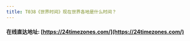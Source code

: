```yaml
---
title: T038《世界时间》现在世界各地是什么时间？
---
```


####  在线直达地址: [https://24timezones.com/](https://24timezones.com/)

